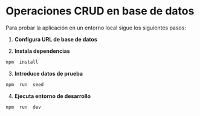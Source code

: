 # Operaciones CRUD en base de datos

Para probar la aplicación en un entorno local sigue los siguientes pasos:

1. **Configura URL de base de datos**

2. **Instala dependencias**

```sh
npm  install
```

3. **Introduce datos de prueba**

```sh
npm  run  seed
```

4. **Ejecuta entorno de desarrollo**

```sh
npm  run  dev
```
